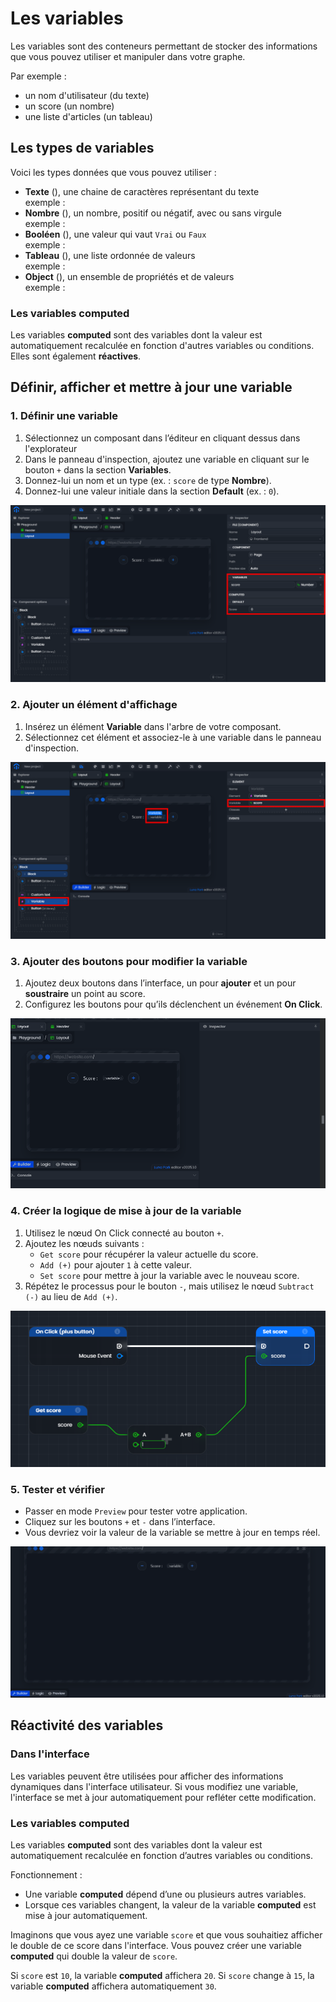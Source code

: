<script setup lang="ts">
import {LogicType} from "@luna-park/logicnodes";
</script>

# Les variables

Les variables sont des conteneurs permettant de stocker des informations que vous pouvez utiliser et manipuler dans votre graphe.

Par exemple :

- un nom d'utilisateur (du texte)
- un score (un nombre)
- une liste d'articles (un tableau)

## Les types de variables

Voici les types données que vous pouvez utiliser :

- **Texte** (<DSchemaType :schema="LogicType.string()" />), une chaine de caractères représentant du texte<br>
exemple : <DSchemaValue value="Hello World" />
- **Nombre** (<DSchemaType :schema="LogicType.number()" />), un nombre, positif ou négatif, avec ou sans virgule<br>
exemple : <DSchemaValue :value="42" />
- **Booléen** (<DSchemaType :schema="LogicType.boolean()" />), une valeur qui vaut `Vrai` ou `Faux`<br>
exemple : <DSchemaValue :value="true" />
- **Tableau** (<DSchemaType :schema="LogicType.array(LogicType.number())" />), une liste ordonnée de valeurs<br>
exemple : <DSchemaValue :value="[1, 2, 3]" />
- **Object** (<DSchemaType :schema="LogicType.object({name: LogicType.string(), age: LogicType.number()})" />), un ensemble de propriétés et de valeurs<br>
exemple : <DSchemaValue :value="{ name: 'John', age: 30 }" />

### Les variables computed

Les variables **computed** sont des variables dont la valeur est automatiquement recalculée en fonction d'autres variables ou conditions. Elles sont également **réactives**.

## Définir, afficher et mettre à jour une variable

### 1. Définir une variable

1. Sélectionnez un composant dans l’éditeur en cliquant dessus dans l'explorateur
2. Dans le panneau d'inspection, ajoutez une variable en cliquant sur le bouton `+` dans la section **Variables**.
3. Donnez-lui un nom et un type (ex. : `score` de type **Nombre**).
4. Donnez-lui une valeur initiale dans la section **Default** (ex. : `0`).

![Capture d'écran de l'éditeur Luna Park](../../../assets/visual-scripting/variables/screen1.png)


### 2. Ajouter un élément d'affichage

1. Insérez un élément **Variable** dans l'arbre de votre composant.
2. Sélectionnez cet élément et associez-le à une variable dans le panneau d'inspection.

![Capture d'écran de l'éditeur Luna Park](../../../assets/visual-scripting/variables/screen2.png)

### 3. Ajouter des boutons pour modifier la variable

1. Ajoutez deux boutons dans l’interface, un pour **ajouter** et un pour **soustraire** un point au score.
2. Configurez les boutons pour qu’ils déclenchent un événement **On Click**.

![Capture d'écran de l'éditeur Luna Park](../../../assets/visual-scripting/variables/gif1.gif)


### 4. Créer la logique de mise à jour de la variable

1. Utilisez le nœud On Click connecté au bouton `+`.
2. Ajoutez les nœuds suivants :
   - `Get score` pour récupérer la valeur actuelle du score.
   - `Add (+)` pour ajouter `1` à cette valeur.
   - `Set score` pour mettre à jour la variable avec le nouveau score.
3. Répétez le processus pour le bouton `-`, mais utilisez le nœud `Subtract (-)` au lieu de `Add (+)`.

![Capture d'écran de l'éditeur Luna Park](../../../assets/visual-scripting/variables/screen3.png)


### 5. Tester et vérifier

- Passer en mode `Preview` pour tester votre application.
- Cliquez sur les boutons `+` et `-` dans l’interface.
- Vous devriez voir la valeur de la variable se mettre à jour en temps réel.

![Capture d'écran de l'éditeur Luna Park](../../../assets/visual-scripting/variables/gif2.gif)

## Réactivité des variables

### Dans l'interface

Les variables peuvent être utilisées pour afficher des informations dynamiques dans l'interface utilisateur. Si vous modifiez une variable, l'interface se met à jour automatiquement pour refléter cette modification.

### Les variables computed

Les variables **computed** sont des variables dont la valeur est automatiquement recalculée en fonction d’autres variables ou conditions.

Fonctionnement :

- Une variable **computed** dépend d’une ou plusieurs autres variables.
- Lorsque ces variables changent, la valeur de la variable **computed** est mise à jour automatiquement.

Imaginons que vous ayez une variable `score` et que vous souhaitiez afficher le double de ce score dans l'interface. Vous pouvez créer une variable **computed** qui double la valeur de `score`.

Si `score` est `10`, la variable **computed** affichera `20`. Si `score` change à `15`, la variable **computed** affichera automatiquement `30`.

